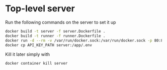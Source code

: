 # Top-level server
Run the following commands on the server to set it up

```bash
docker build -t server -f server.Dockerfile .
docker build -t runner -f runner.Dockerfile .
docker run -d --rm -v /var/run/docker.sock:/var/run/docker.sock -p 80:80 --name server server
docker cp API_KEY_PATH server:/app/.env
```

Kill it later simply with 

```bash
docker container kill server
```
